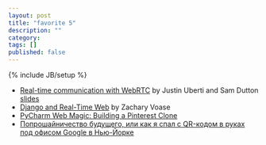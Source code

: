 ```yaml
---
layout: post
title: "favorite 5"
description: ""
category: 
tags: []
published: false
---
```

{% include JB/setup %}

* [Real-time communication with WebRTC](http://www.youtube.com/watch?v=p2HzZkd2A40) by Justin Uberti and Sam Dutton [slides](http://io13webrtc.appspot.com)
* [Django and Real-Time Web](http://klewel.com/conferences/djangocon-2012/index.php?talkID=6) by Zachary Voase
* [PyCharm Web Magic: Building a Pinterest Clone](http://www.youtube.com/watch?v=2geC50roans)
* [Попрошайничество будущего, или как я спал с QR-кодом в руках под офисом Google в Нью-Йорке](http://habrahabr.ru/post/207854/)
